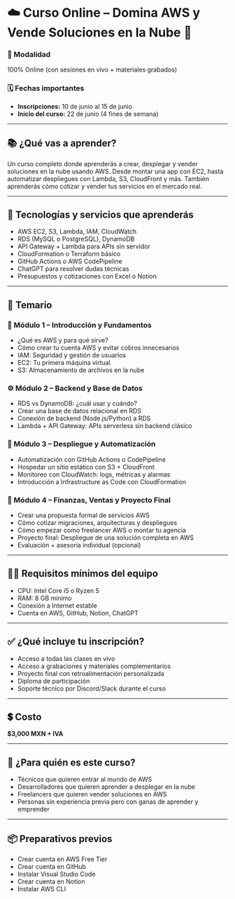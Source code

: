 
# ☁️ Curso Online – Domina AWS y Vende Soluciones en la Nube 💼

### 🎥 Modalidad
100% Online (con sesiones en vivo + materiales grabados)

### 🗓️ Fechas importantes
- **Inscripciones:** 10 de junio al 15 de junio
- **Inicio del curso:** 22 de junio (4 fines de semana)

---

## 📚 ¿Qué vas a aprender?

Un curso completo donde aprenderás a crear, desplegar y vender soluciones en la nube usando AWS. Desde montar una app con EC2, hasta automatizar despliegues con Lambda, S3, CloudFront y más. También aprenderás cómo cotizar y vender tus servicios en el mercado real.

---

## 🧰 Tecnologías y servicios que aprenderás

- AWS EC2, S3, Lambda, IAM, CloudWatch
- RDS (MySQL o PostgreSQL), DynamoDB
- API Gateway + Lambda para APIs sin servidor
- CloudFormation o Terraform básico
- GitHub Actions o AWS CodePipeline
- ChatGPT para resolver dudas técnicas
- Presupuestos y cotizaciones con Excel o Notion

---

## 🧾 Temario

### 🔰 Módulo 1 – Introducción y Fundamentos
- ¿Qué es AWS y para qué sirve?
- Cómo crear tu cuenta AWS y evitar cobros innecesarios
- IAM: Seguridad y gestión de usuarios
- EC2: Tu primera máquina virtual
- S3: Almacenamiento de archivos en la nube

### ⚙️ Módulo 2 – Backend y Base de Datos
- RDS vs DynamoDB: ¿cuál usar y cuándo?
- Crear una base de datos relacional en RDS
- Conexión de backend (Node.js/Python) a RDS
- Lambda + API Gateway: APIs serverless sin backend clásico

### 🚀 Módulo 3 – Despliegue y Automatización
- Automatización con GitHub Actions o CodePipeline
- Hospedar un sitio estático con S3 + CloudFront
- Monitoreo con CloudWatch: logs, métricas y alarmas
- Introducción a Infrastructure as Code con CloudFormation

### 💸 Módulo 4 – Finanzas, Ventas y Proyecto Final
- Crear una propuesta formal de servicios AWS
- Cómo cotizar migraciones, arquitecturas y despliegues
- Cómo empezar como freelancer AWS o montar tu agencia
- Proyecto final: Despliegue de una solución completa en AWS
- Evaluación + asesoría individual (opcional)

---

## 🧑‍💻 Requisitos mínimos del equipo

- CPU: Intel Core i5 o Ryzen 5
- RAM: 8 GB mínimo
- Conexión a Internet estable
- Cuenta en AWS, GitHub, Notion, ChatGPT

---

## ✅ ¿Qué incluye tu inscripción?

- Acceso a todas las clases en vivo
- Acceso a grabaciones y materiales complementarios
- Proyecto final con retroalimentación personalizada
- Diploma de participación
- Soporte técnico por Discord/Slack durante el curso

---

## 💲 Costo

**$3,000 MXN + IVA**

---

## 🎯 ¿Para quién es este curso?

- Técnicos que quieren entrar al mundo de AWS
- Desarrolladores que quieren aprender a desplegar en la nube
- Freelancers que quieren vender soluciones en AWS
- Personas sin experiencia previa pero con ganas de aprender y emprender

---

## 📦 Preparativos previos

- Crear cuenta en AWS Free Tier
- Crear cuenta en GitHub
- Instalar Visual Studio Code
- Crear cuenta en Notion
- Instalar AWS CLI
